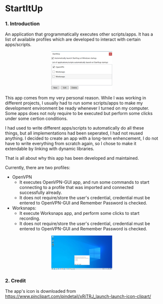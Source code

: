# StartItUp

### 1. Introduction
An application that grogrammatically executes other scripts/apps.
It has a list of available profiles which are developed to interact with certain apps/scripts.

<p align="center">
    <img width="200" src="/Doc/Images/main.png" alt="Main App">
</p>

This app comes from my very personal reason. While I was working in different projects, I usually had to run some scripts/apps to make my development environment be ready whenever I turned on my computer.
Some apps does not noly require to be executed but perform some clicks under some certion conditions.

I had used to write different apps/scripts to automatically do all these things, but all implementations had been seperated, I had not reused anything.
I decided to create an app with a long-term enhencement, I do not have to write everything from scratch again, so I chose to make it extendable by linking with dynamic libraries.

That is all about why this app has been developed and maintained.

Currently, there are two profiles:
  - OpenVPN
      - It executes OpenVPN-GUI app, and run some commands to start connecting to a profile that was imported and connected successfully already.
      - It does not require/store the user's credential, credential must be entered to OpenVPN-GUI and Remember Password is checked.
  - Worksnaps:
      - It execute Worksnaps app, and perform some clicks to start recording.
      - It does not require/store the user's credential, credential must be entered to OpenVPN-GUI and Remember Password is checked.

<p align="center">
    <img width="200" src="/Doc/Images/demo.gif" alt="Demo OpenVPN">
</p>

### 2. Credit
The app's icon is downloaded from https://www.pinclipart.com/pindetail/xRiTRJ_launch-launch-icon-clipart/
